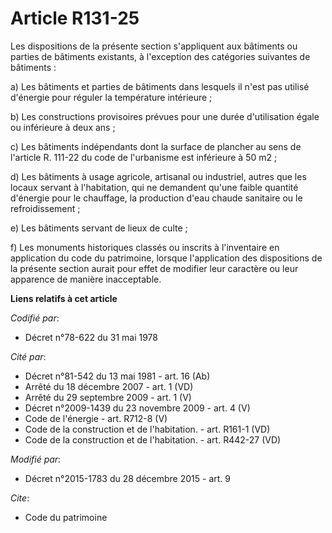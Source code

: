 # Article R131-25

Les dispositions de la présente section s'appliquent aux bâtiments ou parties de bâtiments existants, à l'exception des
catégories suivantes de bâtiments : 

a) Les bâtiments et parties de bâtiments dans lesquels il n'est pas utilisé d'énergie pour réguler la température
intérieure ; 

b) Les constructions provisoires prévues pour une durée d'utilisation égale ou inférieure à deux ans ; 

c) Les bâtiments indépendants dont la surface de plancher au sens de l'article R. 111-22 du code de l'urbanisme est
inférieure à 50 m2 ; 

d) Les bâtiments à usage agricole, artisanal ou industriel, autres que les locaux servant à l'habitation, qui ne demandent
qu'une faible quantité d'énergie pour le chauffage, la production d'eau chaude sanitaire ou le refroidissement ; 

e) Les bâtiments servant de lieux de culte ; 

f) Les monuments historiques classés ou inscrits à l'inventaire en application du code du patrimoine, lorsque l'application
des dispositions de la présente section aurait pour effet de modifier leur caractère ou leur apparence de manière
inacceptable.

**Liens relatifs à cet article**

_Codifié par_:

  - Décret n°78-622 du 31 mai 1978

_Cité par_:

  - Décret n°81-542 du 13 mai 1981 - art. 16 (Ab)
  - Arrêté du 18 décembre 2007 - art. 1 (VD)
  - Arrêté du 29 septembre 2009 - art. 1 (V)
  - Décret n°2009-1439 du 23 novembre 2009 - art. 4 (V)
  - Code de l'énergie - art. R712-8 (V)
  - Code de la construction et de l'habitation. - art. R161-1 (VD)
  - Code de la construction et de l'habitation. - art. R442-27 (VD)

_Modifié par_:

  - Décret n°2015-1783 du 28 décembre 2015 - art. 9

_Cite_:

  - Code du patrimoine
